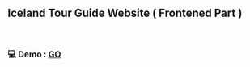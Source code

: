 ## Iceland Tour Guide Website ( Frontened Part )

</br>

### 💻 Demo : [GO](https://sm8uti.github.io/Iceland-website/)

